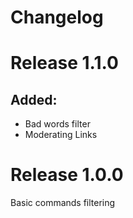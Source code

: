 # Changelog

# Release 1.1.0

## Added:
- Bad words filter
- Moderating Links

# Release 1.0.0

Basic commands filtering
